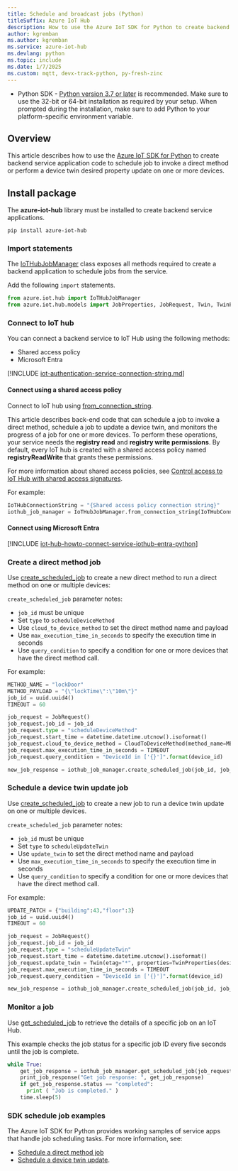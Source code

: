 ```yaml
---
title: Schedule and broadcast jobs (Python)
titleSuffix: Azure IoT Hub
description: How to use the Azure IoT SDK for Python to create backend service application code for job scheduling.
author: kgremban
ms.author: kgremban
ms.service: azure-iot-hub
ms.devlang: python
ms.topic: include
ms.date: 1/7/2025
ms.custom: mqtt, devx-track-python, py-fresh-zinc
---
```


  * Python SDK - [Python version 3.7 or later](https://www.python.org/downloads/) is recommended. Make sure to use the 32-bit or 64-bit installation as required by your setup. When prompted during the installation, make sure to add Python to your platform-specific environment variable.

## Overview

This article describes how to use the [Azure IoT SDK for Python](https://github.com/Azure/azure-iot-sdk-python) to create backend service application code to schedule job to invoke a direct method or perform a device twin desired property update on one or more devices.

## Install package

The **azure-iot-hub** library must be installed to create backend service applications.

```cmd/sh
pip install azure-iot-hub
```

### Import statements

The [IoTHubJobManager](/python/api/azure-iot-hub/azure.iot.hub.iothubjobmanager) class exposes all methods required to create a backend application to schedule jobs from the service.

Add the following `import` statements.

```python
from azure.iot.hub import IoTHubJobManager
from azure.iot.hub.models import JobProperties, JobRequest, Twin, TwinProperties, CloudToDeviceMethod
```

### Connect to IoT hub

You can connect a backend service to IoT Hub using the following methods:

* Shared access policy
* Microsoft Entra

[!INCLUDE [iot-authentication-service-connection-string.md](iot-authentication-service-connection-string.md)]

#### Connect using a shared access policy

Connect to IoT hub using [from_connection_string](/python/api/azure-iot-hub/azure.iot.hub.iothubjobmanager?#azure-iot-hub-iothubjobmanager-from-connection-string).

This article describes back-end code that can schedule a job to invoke a direct method, schedule a job to update a device twin, and monitors the progress of a job for one or more devices. To perform these operations, your service needs the **registry read** and **registry write permissions**. By default, every IoT hub is created with a shared access policy named **registryReadWrite** that grants these permissions.

For more information about shared access policies, see [Control access to IoT Hub with shared access signatures](/azure/iot-hub/authenticate-authorize-sas).

For example:

```python
IoTHubConnectionString = "{Shared access policy connection string}"
iothub_job_manager = IoTHubJobManager.from_connection_string(IoTHubConnectionString)
```

#### Connect using Microsoft Entra

[!INCLUDE [iot-hub-howto-connect-service-iothub-entra-python](iot-hub-howto-connect-service-iothub-entra-dotnet.md)]

### Create a direct method job

Use [create_scheduled_job](/python/api/azure-iot-hub/azure.iot.hub.iothubjobmanager?#azure-iot-hub-iothubjobmanager-create-scheduled-job) to create a new direct method to run a direct method on one or multiple devices:

`create_scheduled_job` parameter notes:

* `job_id` must be unique
* Set `type` to `scheduleDeviceMethod`
* Use `cloud_to_device_method` to set the direct method name and payload
* Use `max_execution_time_in_seconds` to specify the execution time in seconds
* Use `query_condition` to specify a condition for one or more devices that have the direct method call.

For example:

```python
METHOD_NAME = "lockDoor"
METHOD_PAYLOAD = "{\"lockTime\":\"10m\"}"
job_id = uuid.uuid4()
TIMEOUT = 60

job_request = JobRequest()
job_request.job_id = job_id
job_request.type = "scheduleDeviceMethod"
job_request.start_time = datetime.datetime.utcnow().isoformat()
job_request.cloud_to_device_method = CloudToDeviceMethod(method_name=METHOD_NAME, payload=METHOD_PAYLOAD)
job_request.max_execution_time_in_seconds = TIMEOUT
job_request.query_condition = "DeviceId in ['{}']".format(device_id)

new_job_response = iothub_job_manager.create_scheduled_job(job_id, job_request)
```

### Schedule a device twin update job

Use [create_scheduled_job](/python/api/azure-iot-hub/azure.iot.hub.iothubjobmanager?#azure-iot-hub-iothubjobmanager-create-scheduled-job) to create a new job to run a device twin update on one or multiple devices.

`create_scheduled_job` parameter notes:

* `job_id` must be unique
* Set `type` to `scheduleUpdateTwin`
* Use `update_twin` to set the direct method name and payload
* Use `max_execution_time_in_seconds` to specify the execution time in seconds
* Use `query_condition` to specify a condition for one or more devices that have the direct method call.

For example:

```python
UPDATE_PATCH = {"building":43,"floor":3}
job_id = uuid.uuid4()
TIMEOUT = 60

job_request = JobRequest()
job_request.job_id = job_id
job_request.type = "scheduleUpdateTwin"
job_request.start_time = datetime.datetime.utcnow().isoformat()
job_request.update_twin = Twin(etag="*", properties=TwinProperties(desired=UPDATE_PATCH))
job_request.max_execution_time_in_seconds = TIMEOUT
job_request.query_condition = "DeviceId in ['{}']".format(device_id)

new_job_response = iothub_job_manager.create_scheduled_job(job_id, job_request)
```

### Monitor a job

Use [get_scheduled_job](/python/api/azure-iot-hub/azure.iot.hub.iothubjobmanager?#azure-iot-hub-iothubjobmanager-get-scheduled-job) to retrieve the details of a specific job on an IoT Hub.

This example checks the job status for a specific job ID every five seconds until the job is complete.

```python
while True:
    get_job_response = iothub_job_manager.get_scheduled_job(job_request.job_id)
    print_job_response("Get job response: ", get_job_response)
    if get_job_response.status == "completed":
      print ( "Job is completed." )
    time.sleep(5)
```

### SDK schedule job examples

The Azure IoT SDK for Python provides working samples of service apps that handle job scheduling tasks. For more information, see:

* [Schedule a direct method job](https://github.com/Azure/azure-iot-hub-python/blob/8c8f315e8b26c65c5517541a7838a20ef8ae668b/samples/iothub_job_manager_method_sample.py)
* [Schedule a device twin update](https://github.com/Azure/azure-iot-hub-python/blob/8c8f315e8b26c65c5517541a7838a20ef8ae668b/samples/iothub_job_manager_twin_update_sample.py).
